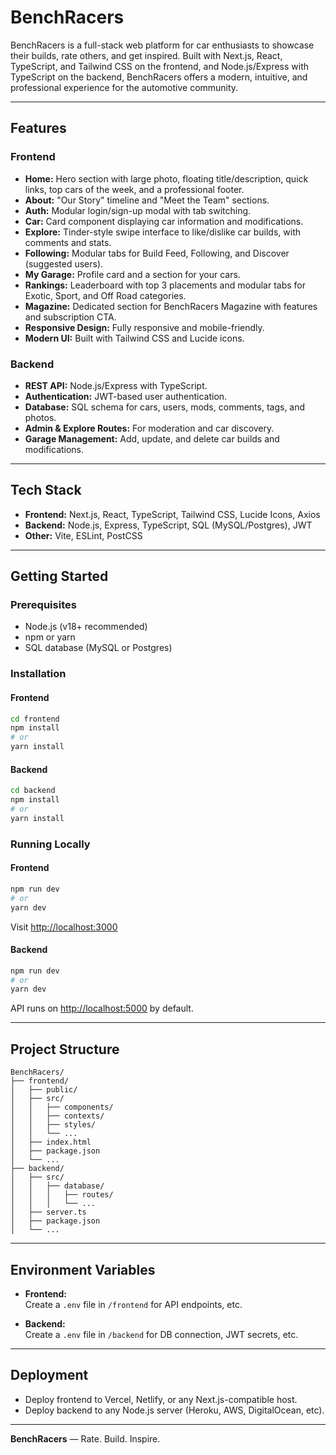 # BenchRacers

BenchRacers is a full-stack web platform for car enthusiasts to showcase their builds, rate others, and get inspired. Built with Next.js, React, TypeScript, and Tailwind CSS on the frontend, and Node.js/Express with TypeScript on the backend, BenchRacers offers a modern, intuitive, and professional experience for the automotive community.

---

## Features

### Frontend
- **Home:** Hero section with large photo, floating title/description, quick links, top cars of the week, and a professional footer.
- **About:** "Our Story" timeline and "Meet the Team" sections.
- **Auth:** Modular login/sign-up modal with tab switching.
- **Car:** Card component displaying car information and modifications.
- **Explore:** Tinder-style swipe interface to like/dislike car builds, with comments and stats.
- **Following:** Modular tabs for Build Feed, Following, and Discover (suggested users).
- **My Garage:** Profile card and a section for your cars.
- **Rankings:** Leaderboard with top 3 placements and modular tabs for Exotic, Sport, and Off Road categories.
- **Magazine:** Dedicated section for BenchRacers Magazine with features and subscription CTA.
- **Responsive Design:** Fully responsive and mobile-friendly.
- **Modern UI:** Built with Tailwind CSS and Lucide icons.

### Backend
- **REST API:** Node.js/Express with TypeScript.
- **Authentication:** JWT-based user authentication.
- **Database:** SQL schema for cars, users, mods, comments, tags, and photos.
- **Admin & Explore Routes:** For moderation and car discovery.
- **Garage Management:** Add, update, and delete car builds and modifications.

---

## Tech Stack

- **Frontend:** Next.js, React, TypeScript, Tailwind CSS, Lucide Icons, Axios
- **Backend:** Node.js, Express, TypeScript, SQL (MySQL/Postgres), JWT
- **Other:** Vite, ESLint, PostCSS

---

## Getting Started

### Prerequisites

- Node.js (v18+ recommended)
- npm or yarn
- SQL database (MySQL or Postgres)

### Installation

#### Frontend

```sh
cd frontend
npm install
# or
yarn install
```

#### Backend

```sh
cd backend
npm install
# or
yarn install
```

### Running Locally

#### Frontend

```sh
npm run dev
# or
yarn dev
```
Visit [http://localhost:3000](http://localhost:3000)

#### Backend

```sh
npm run dev
# or
yarn dev
```
API runs on [http://localhost:5000](http://localhost:5000) by default.

---

## Project Structure

```
BenchRacers/
├── frontend/
│   ├── public/
│   ├── src/
│   │   ├── components/
│   │   ├── contexts/
│   │   ├── styles/
│   │   └── ...
│   ├── index.html
│   ├── package.json
│   └── ...
├── backend/
│   ├── src/
│   │   ├── database/
│   │   │   ├── routes/
│   │   │   └── ...
│   ├── server.ts
│   ├── package.json
│   └── ...
```

---

## Environment Variables

- **Frontend:**  
  Create a `.env` file in `/frontend` for API endpoints, etc.

- **Backend:**  
  Create a `.env` file in `/backend` for DB connection, JWT secrets, etc.

---

## Deployment

- Deploy frontend to Vercel, Netlify, or any Next.js-compatible host.
- Deploy backend to any Node.js server (Heroku, AWS, DigitalOcean, etc).

---


**BenchRacers** — Rate. Build. Inspire.